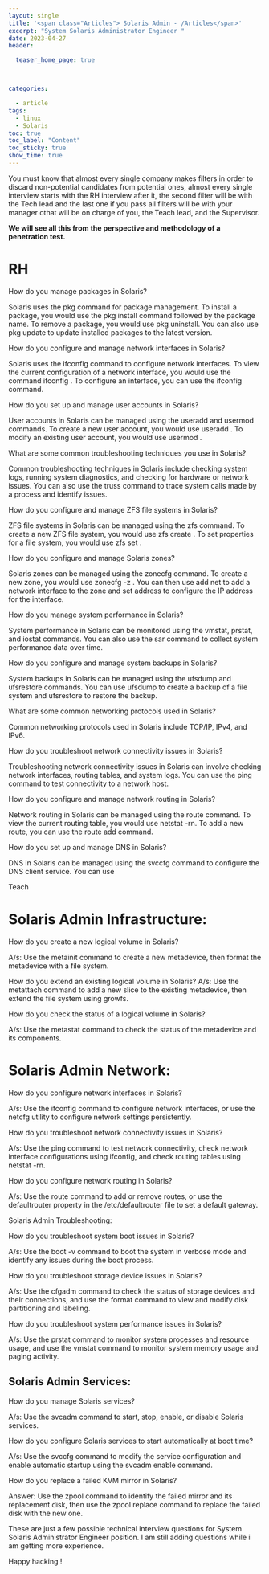 ```yaml
---
layout: single
title: '<span class="Articles"> Solaris Admin - /Articles</span>'
excerpt: "System Solaris Administrator Engineer "
date: 2023-04-27
header:

  teaser_home_page: true



categories:

  - article
tags:  
  - linux
  - Solaris
toc: true
toc_label: "Content"
toc_sticky: true
show_time: true
---
```



You must know that almost every single company makes filters in order to discard non-potential candidates from potential ones, almost every single interview starts with the RH interview after it, the second filter will be  with the Tech lead and the last one if you pass all filters will be with your manager othat will be on charge of you, the Teach lead, and the Supervisor.


**We will see all this from the perspective and methodology of a penetration test.**

# RH

How do you manage packages in Solaris?

Solaris uses the pkg command for package management. To install a package, you would use the pkg install command followed by the package name. To remove a package, you would use pkg uninstall. You can also use pkg update to update installed packages to the latest version.


How do you configure and manage network interfaces in Solaris?

Solaris uses the ifconfig command to configure network interfaces. To view the current configuration of a network interface, you would use the command ifconfig <interface name>. To configure an interface, you can use the ifconfig <interface name> <options> command.

  
How do you set up and manage user accounts in Solaris?

User accounts in Solaris can be managed using the useradd and usermod commands. To create a new user account, you would use useradd <username>. To modify an existing user account, you would use usermod <options> <username>.


What are some common troubleshooting techniques you use in Solaris?

Common troubleshooting techniques in Solaris include checking system logs, running system diagnostics, and checking for hardware or network issues. You can also use the truss command to trace system calls made by a process and identify issues.

  
How do you configure and manage ZFS file systems in Solaris?

ZFS file systems in Solaris can be managed using the zfs command. To create a new ZFS file system, you would use zfs create <filesystem name>. To set properties for a file system, you would use zfs set <property> <value> <filesystem name>.

  
How do you configure and manage Solaris zones?

Solaris zones can be managed using the zonecfg command. To create a new zone, you would use zonecfg -z <zone name>. You can then use add net to add a network interface to the zone and set address to configure the IP address for the interface.

How do you manage system performance in Solaris?

System performance in Solaris can be monitored using the vmstat, prstat, and iostat commands. You can also use the sar command to collect system performance data over time.

  
How do you configure and manage system backups in Solaris?

System backups in Solaris can be managed using the ufsdump and ufsrestore commands. You can use ufsdump to create a backup of a file system and ufsrestore to restore the backup.

 What are some common networking protocols used in Solaris?

Common networking protocols used in Solaris include TCP/IP, IPv4, and IPv6.

  
How do you troubleshoot network connectivity issues in Solaris?

Troubleshooting network connectivity issues in Solaris can involve checking network interfaces, routing tables, and system logs. You can use the ping command to test connectivity to a network host.

  
How do you configure and manage network routing in Solaris?

Network routing in Solaris can be managed using the route command. To view the current routing table, you would use netstat -rn. To add a new route, you can use the route add command.

How do you set up and manage DNS in Solaris?

DNS in Solaris can be managed using the svccfg command to configure the DNS client service. You can use

  
Teach

# Solaris Admin Infrastructure:

How do you create a new logical volume in Solaris?

A/s: Use the metainit command to create a new metadevice, then format the metadevice with a file system.

How do you extend an existing logical volume in Solaris?
A/s: Use the metattach command to add a new slice to the existing metadevice, then extend the file system using growfs.

How do you check the status of a logical volume in Solaris?

A/s: Use the metastat command to check the status of the metadevice and its components.

# Solaris Admin Network:

How do you configure network interfaces in Solaris?

A/s: Use the ifconfig command to configure network interfaces, or use the netcfg utility to configure network settings persistently.

How do you troubleshoot network connectivity issues in Solaris?

A/s: Use the ping command to test network connectivity, check network interface configurations using ifconfig, and check routing tables using netstat -rn.

How do you configure network routing in Solaris?

A/s: Use the route command to add or remove routes, or use the defaultrouter property in the /etc/defaultrouter file to set a default gateway.

Solaris Admin Troubleshooting:

How do you troubleshoot system boot issues in Solaris?

A/s: Use the boot -v command to boot the system in verbose mode and identify any issues during the boot process.

How do you troubleshoot storage device issues in Solaris?

A/s: Use the cfgadm command to check the status of storage devices and their connections, and use the format command to view and modify disk partitioning and labeling.

How do you troubleshoot system performance issues in Solaris?

A/s: Use the prstat command to monitor system processes and resource usage, and use the vmstat command to monitor system memory usage and paging activity.

## Solaris Admin Services:


How do you manage Solaris services?

A/s: Use the svcadm command to start, stop, enable, or disable Solaris services.

How do you configure Solaris services to start automatically at boot time?

A/s: Use the svccfg command to modify the service configuration and enable automatic startup using the svcadm enable command.

How do you replace a failed KVM mirror in Solaris?

Answer: Use the zpool command to identify the failed mirror and its replacement disk, then use the zpool replace command to replace the failed disk with the new one.

These are just a few possible technical interview questions for System Solaris Administrator Engineer position. I am still adding questions while i am getting more experience.

Happy hacking !
